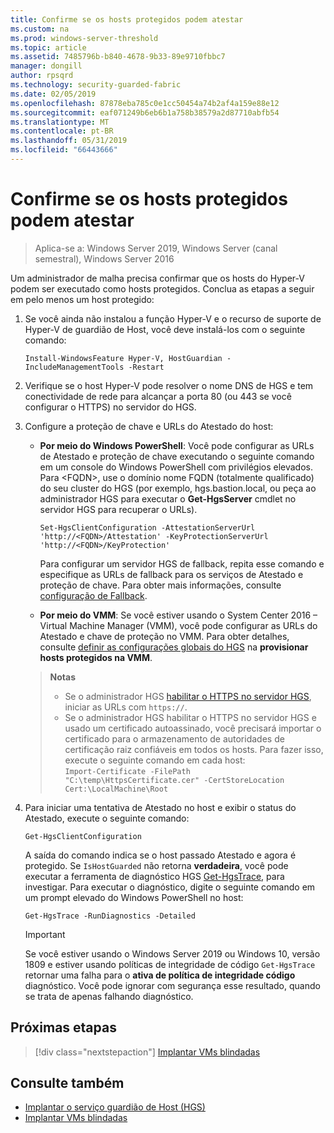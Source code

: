 ```yaml
---
title: Confirme se os hosts protegidos podem atestar
ms.custom: na
ms.prod: windows-server-threshold
ms.topic: article
ms.assetid: 7485796b-b840-4678-9b33-89e9710fbbc7
manager: dongill
author: rpsqrd
ms.technology: security-guarded-fabric
ms.date: 02/05/2019
ms.openlocfilehash: 87878eba785c0e1cc50454a74b2af4a159e88e12
ms.sourcegitcommit: eaf071249b6eb6b1a758b38579a2d87710abfb54
ms.translationtype: MT
ms.contentlocale: pt-BR
ms.lasthandoff: 05/31/2019
ms.locfileid: "66443666"
---
```

# <a name="confirm-guarded-hosts-can-attest"></a>Confirme se os hosts protegidos podem atestar 

>Aplica-se a: Windows Server 2019, Windows Server (canal semestral), Windows Server 2016


Um administrador de malha precisa confirmar que os hosts do Hyper-V podem ser executado como hosts protegidos. Conclua as etapas a seguir em pelo menos um host protegido:

1.  Se você ainda não instalou a função Hyper-V e o recurso de suporte de Hyper-V de guardião de Host, você deve instalá-los com o seguinte comando:

        Install-WindowsFeature Hyper-V, HostGuardian -IncludeManagementTools -Restart

2.  Verifique se o host Hyper-V pode resolver o nome DNS de HGS e tem conectividade de rede para alcançar a porta 80 (ou 443 se você configurar o HTTPS) no servidor do HGS.

2.  Configure a proteção de chave e URLs do Atestado do host:

    - **Por meio do Windows PowerShell**: Você pode configurar as URLs de Atestado e proteção de chave executando o seguinte comando em um console do Windows PowerShell com privilégios elevados. Para &lt;FQDN&gt;, use o domínio nome FQDN (totalmente qualificado) do seu cluster do HGS (por exemplo, hgs.bastion.local, ou peça ao administrador HGS para executar o **Get-HgsServer** cmdlet no servidor HGS para recuperar o URLs).

        `Set-HgsClientConfiguration -AttestationServerUrl 'http://<FQDN>/Attestation' -KeyProtectionServerUrl 'http://<FQDN>/KeyProtection'`

        Para configurar um servidor HGS de fallback, repita esse comando e especifique as URLs de fallback para os serviços de Atestado e proteção de chave. Para obter mais informações, consulte [configuração de Fallback](guarded-fabric-manage-branch-office.md#fallback-configuration). 

    - **Por meio do VMM**: Se você estiver usando o System Center 2016 – Virtual Machine Manager (VMM), você pode configurar as URLs do Atestado e chave de proteção no VMM. Para obter detalhes, consulte [definir as configurações globais do HGS](https://technet.microsoft.com/system-center-docs/vmm/scenario/guarded-hosts#configure-global-hgs-settings) na **provisionar hosts protegidos na VMM**.
    
    >**Notas**
    > - Se o administrador HGS [habilitar o HTTPS no servidor HGS](guarded-fabric-configure-hgs-https.md), iniciar as URLs com `https://`.
    > - Se o administrador HGS habilitar o HTTPS no servidor HGS e usado um certificado autoassinado, você precisará importar o certificado para o armazenamento de autoridades de certificação raiz confiáveis em todos os hosts. Para fazer isso, execute o seguinte comando em cada host:<br>
        `Import-Certificate -FilePath "C:\temp\HttpsCertificate.cer" -CertStoreLocation Cert:\LocalMachine\Root`
    
3.  Para iniciar uma tentativa de Atestado no host e exibir o status do Atestado, execute o seguinte comando:

        Get-HgsClientConfiguration

    A saída do comando indica se o host passado Atestado e agora é protegido. Se `IsHostGuarded` não retorna **verdadeira**, você pode executar a ferramenta de diagnóstico HGS [Get-HgsTrace](https://technet.microsoft.com/library/mt718831.aspx), para investigar. Para executar o diagnóstico, digite o seguinte comando em um prompt elevado do Windows PowerShell no host:

        Get-HgsTrace -RunDiagnostics -Detailed

    > [!IMPORTANT]
    > Se você estiver usando o Windows Server 2019 ou Windows 10, versão 1809 e estiver usando políticas de integridade de código `Get-HgsTrace` retornar uma falha para o **ativa de política de integridade código** diagnóstico.
    > Você pode ignorar com segurança esse resultado, quando se trata de apenas falhando diagnóstico.

## <a name="next-step"></a>Próximas etapas

> [!div class="nextstepaction"]
> [Implantar VMs blindadas](guarded-fabric-configuration-scenarios-for-shielded-vms-overview.md)

## <a name="see-also"></a>Consulte também

- [Implantar o serviço guardião de Host (HGS)](guarded-fabric-deploying-hgs-overview.md)
- [Implantar VMs blindadas](guarded-fabric-configuration-scenarios-for-shielded-vms-overview.md)

